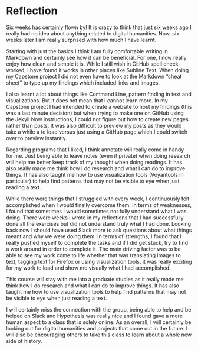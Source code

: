 # Reflection

Six weeks has certainly flown by! It is crazy to think that just six weeks ago I really had no idea about anything related to digital humanities. Now, six weeks later I am really surprised with how much I have learnt. 

Starting with just the basics I think I am fully comfortable writing in Markdown and certainly see how it can be beneficial. For one, I now really enjoy how clean and simple it is. While I still wish in GitHub spell check worked, I have found it works in other places like Subline Text. When doing my Capstone project I did not even have to look at the Markdown “cheat sheet” to type up my findings which included links and images. 

I also learnt a lot about things like Command Line, pattern finding in text and visualizations. But it does not mean that I cannot learn more. In my Capstone project I had intended to create a website to host my findings (this was a last minute decision) but when trying to make one on GitHub using the Jekyll Now instructions, I could not figure out how to create new pages rather than posts. It was also difficult to preview my posts as they would take a while a to load versus just using a GitHub page which I could switch over to preview instantly. 

Regarding programs that I liked, I think annotate will really come in handy for me. Just being able to leave notes (even if private) when doing research will help me better keep track of my thought when doing readings.  It has also really made me think how I do research and what I can do to improve things. It has also taught me how to use visualization tools (Voyantools in particular) to help find patterns that may not be visible to eye when just reading a text. 

While there were things that I struggled with every week, I continuously felt accomplished when I would finally overcome them. In terms of weaknesses, I found that sometimes I would sometimes not fully understand what I was doing. There were weeks I wrote in my reflections that I had successfully done all the exercises but did not understand truly what I had done. Looking back now I should have used Slack more to ask questions about what things meant and why we were doing them. In terms of strengths, I found that I really pushed myself to complete the tasks and if I did get stuck, try to find a work around in order to complete it. The main driving factor was to be able to see my work come to life whether that was translating images to text, tagging text for Firefox or using visualization tools, it was really exciting for my work to load and show me visually what I had accomplished. 

This course will stay with me into a graduate studies as it really made me think how I do research and what I can do to improve things. It has also taught me how to use visualization tools to help find patterns that may not be visible to eye when just reading a text. 

I will certainly miss the connection with the group, being able to help and be helped on Slack and Hypothesis was really nice  and I found gave a more human aspect to a class that is solely online.  As an overall, I will certainly be looking out for digital humanities and projects that come out in the future. I will also be encouraging others to take this class to learn about a whole new side of history.

